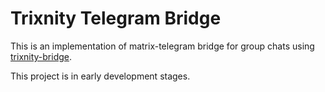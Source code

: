 # Trixnity Telegram Bridge

This is an implementation of matrix-telegram bridge for group chats using [trixnity-bridge](https://github.com/HeroBrine1st/trixnity-bridge).

This project is in early development stages.